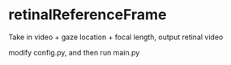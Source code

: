 # retinalReferenceFrame
Take in video + gaze location + focal length, output retinal video 

modify config.py, and then run main.py
